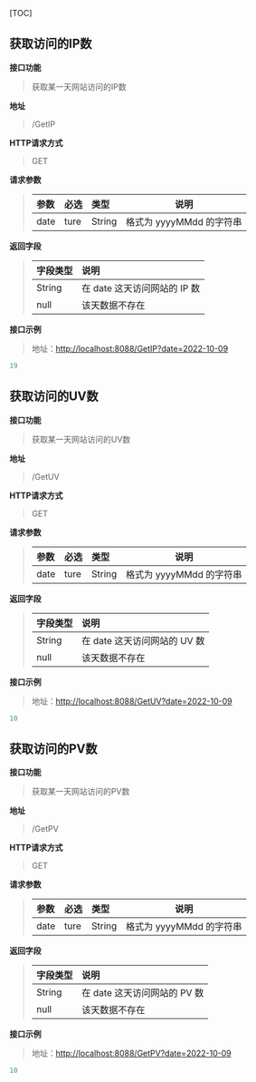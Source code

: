 [TOC]

## 获取访问的IP数

**接口功能**

> 获取某一天网站访问的IP数

**地址**

> /GetIP

**HTTP请求方式**

> GET

**请求参数**

> |参数|必选|类型| 说明                |
> |:-----  |:-------|:------------------|-----                               |
> |date    |ture    |String| 格式为 yyyyMMdd 的字符串 |

**返回字段**

> |字段类型|说明|
> |:-----   |:------|
> |String   |在 date 这天访问网站的 IP 数    |
> |null |该天数据不存在 |

**接口示例**

> 地址：[http://localhost:8088/GetIP?date=2022-10-09](http://localhost:8088/GetIP?date=2022-10-09)
``` javascript
19
```

## 获取访问的UV数

**接口功能**

> 获取某一天网站访问的UV数

**地址**

> /GetUV

**HTTP请求方式**

> GET

**请求参数**

> | 参数 | 必选 | 类型   | 说明                     |
> | :--- | :--- |:-----------------------| -------------------------- |
> | date | ture | String | 格式为 yyyyMMdd 的字符串      |

**返回字段**

> | 字段类型 | 说明                         |
> | :------- | :--------------------------- |
> | String   | 在 date 这天访问网站的 UV 数 |
> | null     | 该天数据不存在               |

**接口示例**

> 地址：[http://localhost:8088/GetUV?date=2022-10-09](http://localhost:8088/GetUV?date=2022-10-09)
``` javascript
10
```

## 获取访问的PV数

**接口功能**

> 获取某一天网站访问的PV数

**地址**

> /GetPV

**HTTP请求方式**

> GET

**请求参数**

> | 参数 | 必选 | 类型   | 说明                     |
> | :--- | :--- |:-----------------------| -------------------------- |
> | date | ture | String | 格式为 yyyyMMdd 的字符串      |

**返回字段**

> | 字段类型 | 说明                         |
> | :------- | :--------------------------- |
> | String   | 在 date 这天访问网站的 PV 数 |
> | null     | 该天数据不存在               |

**接口示例**

> 地址：[http://localhost:8088/GetPV?date=2022-10-09](http://localhost:8088/GetPV?date=2022-10-09)
``` javascript
10
```



